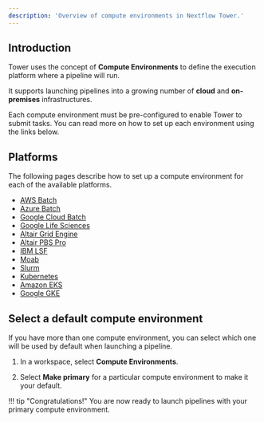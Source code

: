 ```yaml
---
description: 'Overview of compute environments in Nextflow Tower.'
---
```


## Introduction

Tower uses the concept of **Compute Environments** to define the execution platform where a pipeline will run. 

It supports launching pipelines into a growing number of **cloud** and **on-premises** infrastructures.

Each compute environment must be pre-configured to enable Tower to submit tasks. You can read more on how to set up each environment using the links below.


## Platforms

The following pages describe how to set up a compute environment for each of the available platforms.

* [AWS Batch](./aws-batch.md)
* [Azure Batch](./azure-batch.md)
* [Google Cloud Batch](./google-cloud-batch.md)
* [Google Life Sciences](./google-cloud-lifesciences.md)
* [Altair Grid Engine](./altair-grid-engine.md)
* [Altair PBS Pro](./altair-pbs-pro.md)
* [IBM LSF](./lsf.md)
* [Moab](./moab.md)
* [Slurm](./slurm.md)
* [Kubernetes](./k8s.md)
* [Amazon EKS](./eks.md)
* [Google GKE](./gke.md)


## Select a default compute environment

If you have more than one compute environment, you can select which one will be used by default when launching a pipeline.

1. In a workspace, select **Compute Environments**.

2. Select **Make primary** for a particular compute environment to make it your default.   

!!! tip "Congratulations!" 
    You are now ready to launch pipelines with your primary compute environment.
